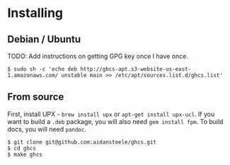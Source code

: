 # Installing

## Debian / Ubuntu

TODO: Add instructions on getting GPG key once I have once.

    $ sudo sh -c 'echo deb http://ghcs-apt.s3-website-us-east-1.amazonaws.com/ unstable main >> /etc/apt/sources.list.d/ghcs.list'
    
## From source

First, install UPX - `brew install upx` or `apt-get install upx-ucl`. If 
you want to build a `.deb` package, you will also need `gem install fpm`.
To build docs, you will need `pandoc`.

    $ git clone git@github.com:aidansteele/ghcs.git
    $ cd ghcs
    $ make ghcs    
